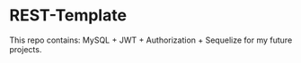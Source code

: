 # REST-Template
This repo contains: MySQL + JWT + Authorization + Sequelize for my future projects.
